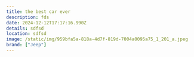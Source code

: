 ```yaml
---
title: the best car ever
description: fds
date: 2024-12-12T17:17:16.990Z
details: s﻿dfsd
location: sdfsd
image: /static/img/959bfa5a-818a-4d7f-819d-7004a0095a75_1_201_a.jpeg
brand: ["Jeep"]
---
```

